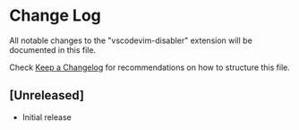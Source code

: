 # Change Log
All notable changes to the "vscodevim-disabler" extension will be documented in this file.

Check [Keep a Changelog](http://keepachangelog.com/) for recommendations on how to structure this file.

## [Unreleased]
- Initial release